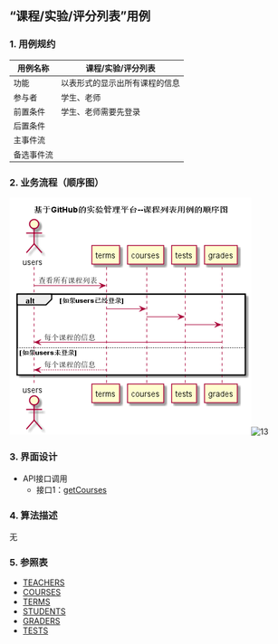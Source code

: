 ## “课程/实验/评分列表”用例

### 1. 用例规约

用例名称 | 课程/实验/评分列表
---|---
功能 | 以表形式的显示出所有课程的信息
参与者 | 学生、老师
前置条件 | 学生、老师需要先登录
后置条件 | 
主事件流 | 
备选事件流 | 

### 2. 业务流程（顺序图）
![](../images/课程-实验-评分列表顺序图.png)![13](C:\Users\Administrator\Desktop\test6\ui\截图\13.png)
### 3. 界面设计

- API接口调用
    - 接口1：[getCourses](../接口/getCourses.md)

### 4. 算法描述
无
### 5. 参照表
- [TEACHERS](../数据库设计.md)
- [COURSES](../数据库设计.md)
- [TERMS](../数据库设计.md)
- [STUDENTS](../数据库设计.md)
- [GRADERS](../数据库设计.md)
- [TESTS](../数据库设计.md)
